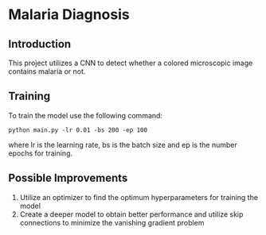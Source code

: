 # Malaria Diagnosis
## Introduction
This project utilizes a CNN to detect whether a colored microscopic image contains malaria or not.

## Training
To train the model use the following command:
```
python main.py -lr 0.01 -bs 200 -ep 100 
```
where lr is the learning rate, bs is the batch size and ep is the number epochs for training.

## Possible Improvements
1. Utilize an optimizer to find the optimum hyperparameters for training the model
2. Create a deeper model to obtain better performance and utilize skip connections to minimize the vanishing gradient problem
